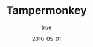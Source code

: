 ---
title: Tampermonkey
description: The world's most popular userscript manager
author:
  - name: Jan Biniok
    custom: true
date: 2010-05-01
buttons:
  - browser: chrome
    img: /uploads/browser/chrome.png
    href: https://chrome.google.com/webstore/detail/tampermonkey/dhdgffkkebhmkfjojejmpbldmpobfkfo
  - browser: firefox
    img: /uploads/browser/firefox.png
    href: https://addons.mozilla.org/en-US/firefox/addon/tampermonkey/
  - browser: newedge
    img: /uploads/browser/newedge.png
    href: https://microsoftedge.microsoft.com/addons/detail/tampermonkey/iikmkjmpaadaobahmlepeloendndfphd
  - browser: edge
    img: /uploads/browser/edge.png
    href: https://www.microsoft.com/store/apps/9NBLGGH5162S
  - browser: safari
    img: /uploads/browser/safari.png
    href: https://safari-extensions.apple.com/details/?id=net.tampermonkey.safari-G3XV72R5TC
  - browser: opera
    img: /uploads/browser/opera.png
    href: https://addons.opera.com/en/extensions/details/tampermonkey-beta/
  - browser: ios
    img: /uploads/browser/ios.png
    href: https://safari-extensions.apple.com/details/?id=net.tampermonkey.safari-G3XV72R5TC
  - browser: android
    img: /uploads/browser/android.png
    href: https://play.google.com/store/apps/details?id=net.biniok.tampermonkey
  - type: 1
    name: Website
    href: https://www.tampermonkey.net
---